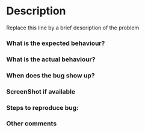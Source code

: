 # Description

Replace this line by a brief description of the problem

### What is the expected behaviour?

### What is the actual behaviour?

### When does the bug show up?

<!-- While executing which part of the code do you run into this problem. But also which task/issue this is related to and giving issue title -->

### ScreenShot if available

### Steps to reproduce bug:

### Other comments

